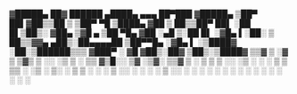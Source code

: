 ▓█████▄  ██▓  ██████  ▄████▄   ▄▄▄       ██▀███  ▓█████▄ 
▒██▀ ██▌▓██▒▒██    ▒ ▒██▀ ▀█  ▒████▄    ▓██ ▒ ██▒▒██▀ ██▌
░██   █▌▒██▒░ ▓██▄   ▒▓█    ▄ ▒██  ▀█▄  ▓██ ░▄█ ▒░██   █▌
░▓█▄   ▌░██░  ▒   ██▒▒▓▓▄ ▄██▒░██▄▄▄▄██ ▒██▀▀█▄  ░▓█▄   ▌
░▒████▓ ░██░▒██████▒▒▒ ▓███▀ ░ ▓█   ▓██▒░██▓ ▒██▒░▒████▓ 
 ▒▒▓  ▒ ░▓  ▒ ▒▓▒ ▒ ░░ ░▒ ▒  ░ ▒▒   ▓▒█░░ ▒▓ ░▒▓░ ▒▒▓  ▒ 
 ░ ▒  ▒  ▒ ░░ ░▒  ░ ░  ░  ▒     ▒   ▒▒ ░  ░▒ ░ ▒░ ░ ▒  ▒ 
 ░ ░  ░  ▒ ░░  ░  ░  ░          ░   ▒     ░░   ░  ░ ░  ░ 
   ░     ░        ░  ░ ░            ░  ░   ░        ░    
 ░                   ░                            ░      